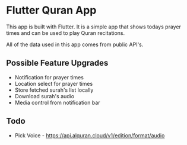 # Flutter Quran App

This app is built with Flutter. It is a simple app that shows todays prayer times and can be used to play Quran recitations.

All of the data used in this app comes from public API's.

## Possible Feature Upgrades

- Notification for prayer times
- Location select for prayer times
- Store fetched surah's list locally
- Download surah's audio
- Media control from notification bar

## Todo

- Pick Voice - https://api.alquran.cloud/v1/edition/format/audio
